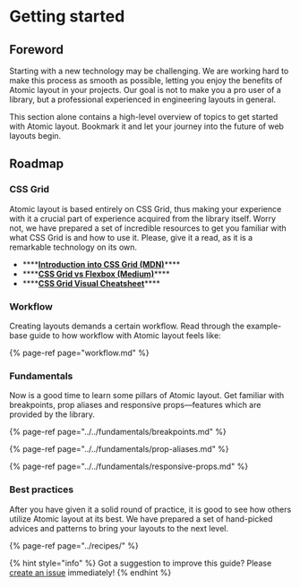 # Getting started

## Foreword

Starting with a new technology may be challenging. We are working hard to make this process as smooth as possible, letting you enjoy the benefits of Atomic layout in your projects. Our goal is not to make you a pro user of a library, but a professional experienced in engineering layouts in general.

This section alone contains a high-level overview of topics to get started with Atomic layout. Bookmark it and let your journey into the future of web layouts begin.

## Roadmap

### CSS Grid

Atomic layout is based entirely on CSS Grid, thus making your experience with it a crucial part of experience acquired from the library itself. Worry not, we have prepared a set of incredible resources to get you familiar with what CSS Grid is and how to use it. Please, give it a read, as it is a remarkable technology on its own.

* \*\*\*\*[**Introduction into CSS Grid \(MDN\)**](https://developer.mozilla.org/en-US/docs/Web/CSS/grid)\*\*\*\*
* \*\*\*\*[**CSS Grid vs Flexbox \(Medium\)**](https://hackernoon.com/the-ultimate-css-battle-grid-vs-flexbox-d40da0449faf)\*\*\*\*
* \*\*\*\*[**CSS Grid Visual Cheatsheet**](http://grid.malven.co)\*\*\*\*

### Workflow

Creating layouts demands a certain workflow. Read through the example-base guide to how workflow with Atomic layout feels like: 

{% page-ref page="workflow.md" %}

### Fundamentals

Now is a good time to learn some pillars of Atomic layout. Get familiar with breakpoints, prop aliases and responsive props—features which are provided by the library.

{% page-ref page="../../fundamentals/breakpoints.md" %}

{% page-ref page="../../fundamentals/prop-aliases.md" %}

{% page-ref page="../../fundamentals/responsive-props.md" %}

### Best practices

After you have given it a solid round of practice, it is good to see how others utilize Atomic layout at its best. We have prepared a set of hand-picked advices and patterns to bring your layouts to the next level.

{% page-ref page="../recipes/" %}

{% hint style="info" %}
Got a suggestion to improve this guide? Please [create an issue](https://github.com/kettanaito/atomic-layout/issues) immediately!
{% endhint %}

